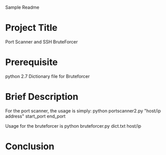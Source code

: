 Sample Readme
# Project Title
Port Scanner and SSH BruteForcer

# Prerequisite
python 2.7
Dictionary file for Bruteforcer

# Brief Description
For the port scanner, the usage is simply: python portscanner2.py "host/ip address" start_port end_port

Usage for the bruteforcer is python bruteforcer.py dict.txt host/ip

# Conclusion
